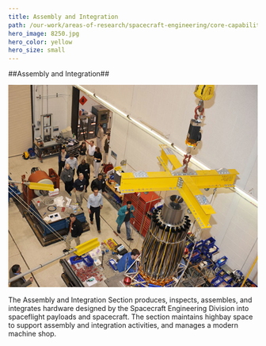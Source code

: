 ```yaml
---
title: Assembly and Integration
path: /our-work/areas-of-research/spacecraft-engineering/core-capabilities
hero_image: 8250.jpg
hero_color: yellow
hero_size: small
---
```

##Assembly and Integration##

![Assembly and Integration Team](8214.jpg)

The Assembly and Integration Section produces, inspects, assembles, and integrates hardware designed by the Spacecraft Engineering Division into spaceflight payloads and spacecraft. The section maintains highbay space to support assembly and integration activities, and manages a modern machine shop.